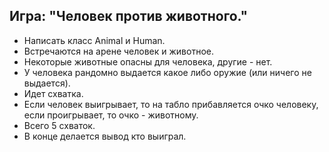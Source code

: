<h2>Игра: "Человек против животного."</h2>

* Написать класс Animal и Human.
* Встречаются на арене человек и животное.
* Некоторые животные опасны для человека, другие - нет.
* У человека рандомно выдается какое либо оружие (или ничего не выдается).
* Идет схватка.
* Если человек выигрывает, то на табло прибавляется очко человеку, если проигрывает,
то очко - животному.
* Всего 5 схваток. 
* В конце делается вывод кто выиграл. 